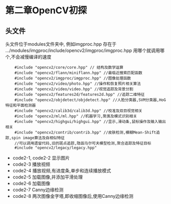 # 第二章OpenCV初探
## 头文件
头文件位于modules文件夹中, 例如imgproc.hpp 存在于 .../modules/imgproc/include/opencv2/imgproc/imgproc.hpp
用哪个就调用哪个,不会减慢编译的速度

        #include "opencv2/core/core.hpp" // 结构及数学运算
        #include "opencv2/flann/miniflann.hpp" //最临近搜索匹配函数
        #include "opencv2/imgproc/imgproc.hpp" //图像处理函数
        #include "opencv2/video/photo.hpp" //操作和恢复照片相关算法
        #include "opencv2/video/video.hpp" //视觉追踪及背景分割
        #include "opencv2/features2d/features2d.hpp" //追踪二维特征
        #include "opencv2/objdetect/objdetect.hpp" //人脸分类器,SVM分类器,HoG特征和平面检测器
        #include "opencv2/calib3d/calib3d.hpp" //校准及双目视觉相关
        #include "opencv2/ml/ml.hpp" //机器学习,聚类及模式识别相关
        #include "opencv2/highgui/highgui.hpp" //显示,滑动条,鼠标操作及输入输出相关
        #include "opencv2/contrib/contrib.hpp" //皮肤检测,模糊Mean-Shift追踪,spin image算法及自相似特征
        //可以调用遗留代码,旧的斑点追踪,隐函马尔可夫模型检测,聚合追踪及特征目标
        #include "opencv2/legacy/legacy.hpp"

* code2-1, code2-2 显示图片
* code2-3 播放视频
* code2-4 播放视频,有进度条,单步和连续播放模式
* code2-5 加载图像,并添加平滑处理
* code2-6 加载图像
* code2-7 Canny边缘检测
* code2-8 两次图像金字塔,即收缩图像后,使用Canny边缘检测
